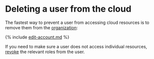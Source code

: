 # Deleting a user from the cloud

The fastest way to prevent a user from accessing cloud resources is to remove them from the [organization](../../../organization/index.yaml):

{% include [edit-account.md](../../../_includes/organization/remove-user.md) %}

If you need to make sure a user does not access individual resources, [revoke](../roles/revoke.md) the relevant roles from the user.
